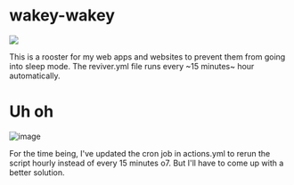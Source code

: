 # wakey-wakey
![](https://media.tenor.com/xjz9JUm5XuwAAAAe/rooster-morning.png)

This is a rooster for my web apps and websites to prevent them from going into sleep mode. The reviver.yml file runs every ~15 minutes~ hour automatically.

# Uh oh
![image](https://github.com/arpy8/wakey-wakey/assets/74809468/a6c75946-5cb4-42e0-99e1-33510730d67e)


For the time being, I've updated the cron job in actions.yml to rerun the script hourly instead of every 15 minutes o7. But I'll have to come up with a better solution.
